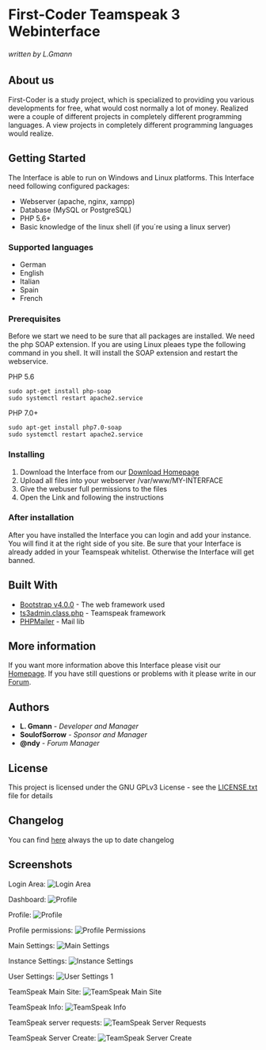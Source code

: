 # First-Coder Teamspeak 3 Webinterface #
###### written by L.Gmann ######

## About us

First-Coder is a study project, which is specialized to providing you various developments for free, 
what would cost normally a lot of money. Realized were a couple of different projects in completely 
different programming languages. A view projects in completely different programming languages would 
realize.

## Getting Started

The Interface is able to run on Windows and Linux platforms. This Interface need following configured packages:
* Webserver (apache, nginx, xampp)
* Database (MySQL or PostgreSQL)
* PHP 5.6+
* Basic knowledge of the linux shell (if you´re using a linux server)

### Supported languages

* German
* English
* Italian
* Spain
* French

### Prerequisites

Before we start we need to be sure that all packages are installed. We need the php SOAP extension. If you are using Linux pleaes type the following command in you shell. It will install the SOAP extension and restart the webservice.

PHP 5.6
```
sudo apt-get install php-soap
sudo systemctl restart apache2.service
```

PHP 7.0+
```
sudo apt-get install php7.0-soap
sudo systemctl restart apache2.service
```

### Installing

1. Download the Interface from our [Download Homepage](https://first-coder.de/index.php?download)
2. Upload all files into your webserver /var/www/MY-INTERFACE
3. Give the webuser full permissions to the files
4. Open the Link and following the instructions

### After installation

After you have installed the Interface you can login and add your instance. You will find it at the right side of you site. Be sure that your Interface is already added in your Teamspeak whitelist. Otherwise the Interface will get banned.

## Built With

* [Bootstrap v4.0.0](http://getbootstrap.com) - The web framework used
* [ts3admin.class.php](http://ts3admin.info) - Teamspeak framework
* [PHPMailer](https://github.com/PHPMailer/PHPMailer) - Mail lib

## More information

If you want more information above this Interface please visit our [Homepage](https://first-coder.de). If you have still questions or problems with it please write in our [Forum](https://forum.first-coder.de).

## Authors

* **L. Gmann** - *Developer and Manager*
* **SoulofSorrow** - *Sponsor and Manager*
* **@ndy** - *Forum Manager*

## License

This project is licensed under the GNU GPLv3 License - see the [LICENSE.txt](LICENSE.txt) file for details

## Changelog
You can find [here](https://first-coder.de/index.php?download#changelog) always the up to date changelog

## Screenshots
Login Area:
![Login Area](https://first-coder.de/images/1.3.10/login.png)

Dashboard:
![Profile](https://first-coder.de/images/1.3.10/profil_dashboard.png)

Profile:
![Profile](https://first-coder.de/images/1.3.10/profil_edit.png)

Profile permissions:
![Profile Permissions](https://first-coder.de/images/1.3.10/profil_permissions.png)

Main Settings:
![Main Settings](https://first-coder.de/images/1.3.10/admin_settings.png)

Instance Settings:
![Instance Settings](https://first-coder.de/images/1.3.10/admin_instance.png)

User Settings:
![User Settings 1](https://first-coder.de/images/1.3.10/admin_client.png)

TeamSpeak Main Site:
![TeamSpeak Main Site](https://first-coder.de/images/1.3.10/teamspeak_serverlist.png)

TeamSpeak Info:
![TeamSpeak Info](https://first-coder.de/images/1.3.10/teamspeak_serverview.png)

TeamSpeak server requests:
![TeamSpeak Server Requests](https://first-coder.de/images/1.3.10/teamspeak_server_requests.png)

TeamSpeak Server Create:
![TeamSpeak Server Create](https://first-coder.de/images/1.3.10/teamspeak_create_server.png)
